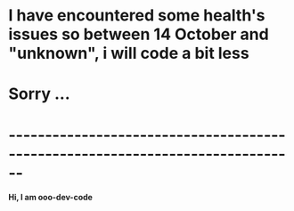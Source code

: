 # I have encountered some health's issues so between 14 October and "unknown", i will code a bit less
# Sorry ...

# ------------------------------------------------------------------------------
<b> Hi, I am ooo-dev-code                                                                                                       
